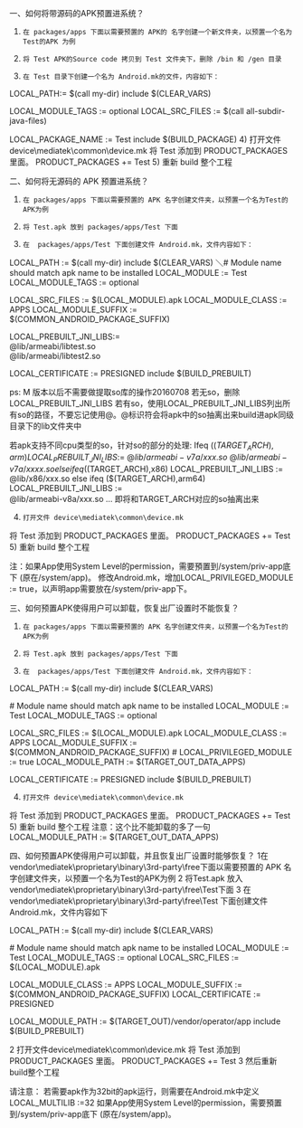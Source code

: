 一、如何将带源码的APK预置进系统？
1)     在 packages/apps 下面以需要预置的 APK的 名字创建一个新文件夹，以预置一个名为Test的APK 为例
2)     将 Test APK的Source code 拷贝到 Test 文件夹下，删除 /bin 和 /gen 目录
3)     在 Test 目录下创建一个名为 Android.mk的文件，内容如下：
LOCAL_PATH:= $(call my-dir)
include $(CLEAR_VARS)
 
LOCAL_MODULE_TAGS := optional
LOCAL_SRC_FILES := $(call all-subdir-java-files)
 
LOCAL_PACKAGE_NAME := Test
include $(BUILD_PACKAGE)
4)     打开文件 device\mediatek\common\device.mk
将 Test 添加到 PRODUCT_PACKAGES 里面。
PRODUCT_PACKAGES += Test
5)     重新 build 整个工程
 
二、如何将无源码的 APK 预置进系统？
1)     在 packages/apps 下面以需要预置的 APK 名字创建文件夹，以预置一个名为Test的APK为例
2)     将 Test.apk 放到 packages/apps/Test 下面
3)     在  packages/apps/Test 下面创建文件 Android.mk，文件内容如下：
LOCAL_PATH := $(call my-dir)
include $(CLEAR_VARS)
＼# Module name should match apk name to be installed
LOCAL_MODULE := Test
LOCAL_MODULE_TAGS := optional
 
LOCAL_SRC_FILES := $(LOCAL_MODULE).apk
LOCAL_MODULE_CLASS := APPS
LOCAL_MODULE_SUFFIX := $(COMMON_ANDROID_PACKAGE_SUFFIX)
 
LOCAL_PREBUILT_JNI_LIBS:= \
@lib/armeabi/libtest.so  \
@lib/armeabi/libtest2.so 
 
LOCAL_CERTIFICATE := PRESIGNED
include $(BUILD_PREBUILT)
 

ps: M 版本以后不需要做提取so库的操作20160708
若无so，删除LOCAL_PREBUILT_JNI_LIBS
若有so，使用LOCAL_PREBUILT_JNI_LIBS列出所有so的路径，不要忘记使用@。@标识符会将apk中的so抽离出来build进apk同级目录下的lib文件夹中
 
若apk支持不同cpu类型的so，针对so的部分的处理:
Ifeq ($(TARGET_ARCH),arm)
LOCAL_PREBUILT_JNI_LIBS := \
@lib/armeabi-v7a/xxx.so\
@ lib/armeabi-v7a/xxxx.so
else ifeq ($(TARGET_ARCH),x86)
LOCAL_PREBUILT_JNI_LIBS := \
@lib/x86/xxx.so
else ifeq ($(TARGET_ARCH),arm64)
LOCAL_PREBUILT_JNI_LIBS := \
@lib/armeabi-v8a/xxx.so
…
即将和TARGET_ARCH对应的so抽离出来
 
4)     打开文件 device\mediatek\common\device.mk
 将 Test 添加到 PRODUCT_PACKAGES 里面。
PRODUCT_PACKAGES += Test
5)     重新 build 整个工程
 
注：如果App使用System Level的permission，需要預置到/system/priv-app底下 (原在/system/app)。
修改Android.mk，增加LOCAL_PRIVILEGED_MODULE := true，以声明app需要放在/system/priv-app下。
 
三、如何预置APK使得用户可以卸载，恢复出厂设置时不能恢复？
1)     在 packages/apps 下面以需要预置的 APK 名字创建文件夹，以预置一个名为Test的APK为例
2)     将 Test.apk 放到 packages/apps/Test 下面
3)     在  packages/apps/Test 下面创建文件 Android.mk，文件内容如下：
 
LOCAL_PATH := $(call my-dir)
include $(CLEAR_VARS)
 
\# Module name should match apk name to be installed
LOCAL_MODULE := Test
LOCAL_MODULE_TAGS := optional
 
LOCAL_SRC_FILES := $(LOCAL_MODULE).apk
LOCAL_MODULE_CLASS := APPS
LOCAL_MODULE_SUFFIX := $(COMMON_ANDROID_PACKAGE_SUFFIX)
\# LOCAL_PRIVILEGED_MODULE := true
LOCAL_MODULE_PATH := $(TARGET_OUT_DATA_APPS)
 
LOCAL_CERTIFICATE := PRESIGNED
include $(BUILD_PREBUILT)
 
4)     打开文件 device\mediatek\common\device.mk
 将 Test 添加到 PRODUCT_PACKAGES 里面。
PRODUCT_PACKAGES += Test
5)     重新 build 整个工程
注意：这个比不能卸载的多了一句
LOCAL_MODULE_PATH := $(TARGET_OUT_DATA_APPS)
 
四、如何预置APK使得用户可以卸载，并且恢复出厂设置时能够恢复？
1在 vendor\mediatek\proprietary\binary\3rd-party\free下面以需要预置的 APK 名字创建文件夹，以预置一个名为Test的APK为例
2 将Test.apk 放入vendor\mediatek\proprietary\binary\3rd-party\free\Test下面
3 在vendor\mediatek\proprietary\binary\3rd-party\free\Test 下面创建文件 Android.mk，文件内容如下
 
LOCAL_PATH := $(call my-dir)
include $(CLEAR_VARS)
 
\# Module name should match apk name to be installed
LOCAL_MODULE := Test
LOCAL_MODULE_TAGS := optional
LOCAL_SRC_FILES := $(LOCAL_MODULE).apk
 
LOCAL_MODULE_CLASS := APPS
LOCAL_MODULE_SUFFIX := $(COMMON_ANDROID_PACKAGE_SUFFIX)
LOCAL_CERTIFICATE := PRESIGNED
 
LOCAL_MODULE_PATH := $(TARGET_OUT)/vendor/operator/app
include $(BUILD_PREBUILT)
 
2 打开文件device\mediatek\common\device.mk
将 Test 添加到 PRODUCT_PACKAGES 里面。
PRODUCT_PACKAGES += Test
3 然后重新build整个工程
 
请注意：
若需要apk作为32bit的apk运行，则需要在Android.mk中定义
LOCAL_MULTILIB :=32
如果App使用System Level的permission，需要預置到/system/priv-app底下 (原在/system/app)。
